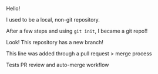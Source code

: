 Hello! 

I used to be a local, non-git repository.

After a few steps and using `git init`, I became a git repo!!

Look! This repository has a new branch!

This line was added through a pull request > merge process


Tests PR review and auto-merge workflow
